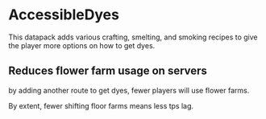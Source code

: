 # AccessibleDyes
This datapack adds various crafting, smelting, and smoking recipes to give the player more options on how to get dyes.

## Reduces flower farm usage on servers
by adding another route to get dyes, fewer players will use flower farms. 

By extent, fewer shifting floor farms means less tps lag.
